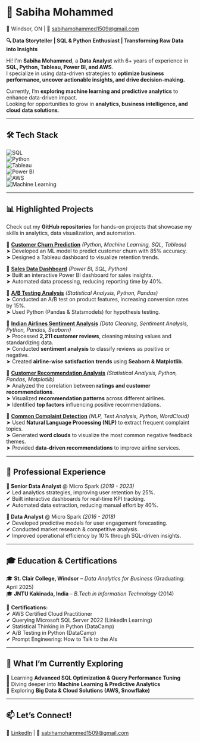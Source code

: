 # 🚀 Sabiha Mohammed  
📍 Windsor, ON | 📧 sabihamohammed1509@gmail.com  

**🔍 Data Storyteller | SQL & Python Enthusiast | Transforming Raw Data into Insights**  

Hi! I'm **Sabiha Mohammed**, a **Data Analyst** with 6+ years of experience in **SQL, Python, Tableau, Power BI, and AWS**.  
I specialize in using data-driven strategies to **optimize business performance, uncover actionable insights, and drive decision-making.**  

Currently, I’m **exploring machine learning and predictive analytics** to enhance data-driven impact.  
Looking for opportunities to grow in **analytics, business intelligence, and cloud data solutions**.  

---

## 🛠 Tech Stack  
![SQL](https://img.shields.io/badge/SQL-Expert-blue?style=for-the-badge)  
![Python](https://img.shields.io/badge/Python-Intermediate-yellow?style=for-the-badge)  
![Tableau](https://img.shields.io/badge/Tableau-Visualization-orange?style=for-the-badge)  
![Power BI](https://img.shields.io/badge/Power_BI-Business_Intelligence-purple?style=for-the-badge)  
![AWS](https://img.shields.io/badge/AWS-CloudComputing-green?style=for-the-badge)  
![Machine Learning](https://img.shields.io/badge/Machine_Learning-Beginner-lightblue?style=for-the-badge)  

---

## 📊 Highlighted Projects  
Check out my **GitHub repositories** for hands-on projects that showcase my skills in analytics, data visualization, and automation.  

🔹 [**Customer Churn Prediction**](#) *(Python, Machine Learning, SQL, Tableau)*  
➤ Developed an ML model to predict customer churn with 85% accuracy.  
➤ Designed a Tableau dashboard to visualize retention trends.  

🔹 [**Sales Data Dashboard**](#) *(Power BI, SQL, Python)*  
➤ Built an interactive Power BI dashboard for sales insights.  
➤ Automated data processing, reducing reporting time by 40%.  

🔹 [**A/B Testing Analysis**](#) *(Statistical Analysis, Python, Pandas)*  
➤ Conducted an A/B test on product features, increasing conversion rates by 15%.  
➤ Used Python (Pandas & Statsmodels) for hypothesis testing.  

🔹 [**Indian Airlines Sentiment Analysis**](https://github.com/mdsabiha/IndianAirlinesCustomerSatisfactionAnalysis-) *(Data Cleaning, Sentiment Analysis, Python, Pandas, Seaborn)*  
➤ Processed **2,211 customer reviews**, cleaning missing values and standardizing data.  
➤ Conducted **sentiment analysis** to classify reviews as positive or negative.  
➤ Created **airline-wise satisfaction trends** using **Seaborn & Matplotlib**.  

🔹 [**Customer Recommendation Analysis**](https://github.com/mdsabiha/IndianAirlinesCustomerSatisfactionAnalysis-) *(Statistical Analysis, Python, Pandas, Matplotlib)*  
➤ Analyzed the correlation between **ratings and customer recommendations**.  
➤ Visualized **recommendation patterns** across different airlines.  
➤ Identified **top factors** influencing positive recommendations.  

🔹 [**Common Complaint Detection**](https://github.com/mdsabiha/IndianAirlinesCustomerSatisfactionAnalysis-) *(NLP, Text Analysis, Python, WordCloud)*  
➤ Used **Natural Language Processing (NLP)** to extract frequent complaint topics.  
➤ Generated **word clouds** to visualize the most common negative feedback themes.  
➤ Provided **data-driven recommendations** to improve airline services.  
 
---

## 💼 Professional Experience  
**📌 Senior Data Analyst** @ Micro Spark *(2019 - 2023)*  
✔ Led analytics strategies, improving user retention by 25%.  
✔ Built interactive dashboards for real-time KPI tracking.  
✔ Automated data extraction, reducing manual effort by 40%.  

**📌 Data Analyst** @ Micro Spark *(2016 - 2018)*  
✔ Developed predictive models for user engagement forecasting.  
✔ Conducted market research & competitive analysis.  
✔ Improved operational efficiency by 10% through SQL-driven insights.  

---

## 🎓 Education & Certifications  
🎓 **St. Clair College, Windsor** – *Data Analytics for Business* (Graduating: April 2025)  
🎓 **JNTU Kakinada, India** – *B.Tech in Information Technology* (2014)  

📜 **Certifications:**  
✔ AWS Certified Cloud Practitioner  
✔ Querying Microsoft SQL Server 2022 (LinkedIn Learning)  
✔ Statistical Thinking in Python (DataCamp)  
✔ A/B Testing in Python (DataCamp)  
✔ Prompt Engineering: How to Talk to the AIs  

---

## 🌱 What I’m Currently Exploring  
🔸 Learning **Advanced SQL Optimization & Query Performance Tuning**  
🔸 Diving deeper into **Machine Learning & Predictive Analytics**  
🔸 Exploring **Big Data & Cloud Solutions (AWS, Snowflake)**  

---

## 📫 Let’s Connect!  
💼 [LinkedIn](#) | 📧 sabihamohammed1509@gmail.com  
